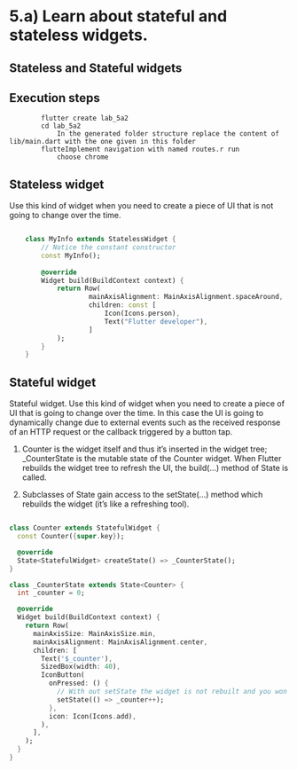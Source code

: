 # 5.a) Learn about stateful and stateless widgets.

## Stateless and Stateful widgets

## Execution steps
```
        flutter create lab_5a2
        cd lab_5a2
            In the generated folder structure replace the content of lib/main.dart with the one given in this folder 
        flutteImplement navigation with named routes.r run 
            choose chrome  
```

## Stateless widget 
Use this kind of widget when you need to create a piece of UI that is not going to change over the time.

```dart

    class MyInfo extends StatelessWidget {
        // Notice the constant constructor
        const MyInfo();
    
        @override
        Widget build(BuildContext context) {
            return Row(
                    mainAxisAlignment: MainAxisAlignment.spaceAround,
                    children: const [
                        Icon(Icons.person),
                        Text("Flutter developer"),
                    ]
            );
        }
    }
```

## Stateful widget

Stateful widget. Use this kind of widget when you need to create a piece of UI that is
going to change over the time. In this case the UI is going to dynamically change due to
external events such as the received response of an HTTP request or the callback triggered
by a button tap.

1. Counter is the widget itself and thus it’s inserted in the widget tree; _CounterState
is the mutable state of the Counter widget. When Flutter rebuilds the widget tree to
refresh the UI, the build(...) method of State<T> is called.

2. Subclasses of State<T> gain access to the setState(...) method which rebuilds the
widget (it’s like a refreshing tool).

```dart

class Counter extends StatefulWidget {
  const Counter({super.key});

  @override
  State<StatefulWidget> createState() => _CounterState();
}

class _CounterState extends State<Counter> {
  int _counter = 0;

  @override
  Widget build(BuildContext context) {
    return Row(
      mainAxisSize: MainAxisSize.min,
      mainAxisAlignment: MainAxisAlignment.center,
      children: [
        Text('$_counter'),
        SizedBox(width: 40),
        IconButton(
          onPressed: () {
            // With out setState the widget is not rebuilt and you won't see the change in the value.
            setState(() => _counter++);
          },
          icon: Icon(Icons.add),
        ),
      ],
    );
  }
}
```